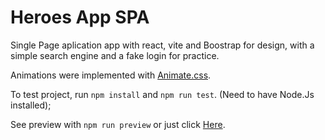 # Heroes App SPA

Single Page aplication app with react, vite and Boostrap for design, with a simple search engine and a fake login for 
practice. 

Animations were implemented with [Animate.css](https://animate.style/).

To test project, run ```npm install``` and ```npm run test```. (Need to have Node.Js installed);

See preview with ```npm run preview``` or just click  [Here](https://rodolf0dsg.github.io/heroes-app-spa/).
